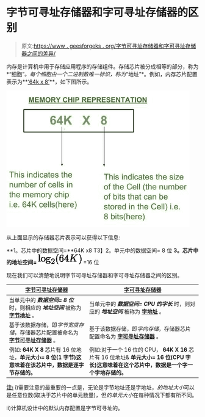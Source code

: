 # 字节可寻址存储器和字可寻址存储器的区别

> 原文:[https://www . geesforgeks . org/字节可寻址存储器和字可寻址存储器之间的差异/](https://www.geeksforgeeks.org/difference-between-byte-addressable-memory-and-word-addressable-memory/)

内存是计算机中用于存储应用程序的存储组件。存储芯片被分成相等的部分，称为*“细胞”*。每个细胞由一个二进制数唯一标识，称为*“地址”*。例如，内存芯片配置表示为**<u>‘64k x 8’</u>**，如下图所示。

![](img/d7a196e99f21bcee2cb35f4e5f36c6d7.png)

从上面显示的存储器芯片表示可以获得以下信息:

**1。芯片中的数据空间=**64K x8
T3】2。单元中的数据空间= 8 位
**3。芯片中的地址空间=** ![\log_{2} (64 K)](img/da1626dab551bd07a83c808322772d2b.png "Rendered by QuickLaTeX.com") =16 位

现在我们可以清楚地说明字节可寻址存储器和字可寻址存储器之间的区别。

| <u>字节可寻址存储器</u> | <u>字可寻址存储器</u> |
| --- | --- |
| 当单元中的 ***数据空间= 8 位*** 时，则相应的 ***地址空间*** 被称为 **<u>字节地址</u>** 。 | 当单元中的 ***数据空间= CPU 的字长*** 时，则对应的 ***地址空间*** 被称为 **<u>字地址</u>** 。 |
| 基于该数据存储，即*字节宽度存储*，存储器芯片配置被命名为 **<u>字节可寻址存储器</u>** 。 | 基于该数据存储，即*字向存储*，存储器芯片配置命名为 **<u>字可寻址存储器</u>** 。 |
| 例如: **64K X 8** 芯片有 16 位地址，**单元大小= 8 位(1 字节)**这意味着在该芯片中，数据是逐字节存储的**。** | 例如:对于一个 16 位的 CPU， **64K X 16** 芯片有 16 位地址& **单元大小= 16 位(CPU 字长)**这意味着在这个芯片中，数据是一个字一个字地存储的**。** |

<u>**注:**</u>
i)需要注意的最重要的一点是，无论是字节地址还是字地址，*的地址大小*可以是任意位数(取决于芯片中的单元数量)，但*的单元大小*在每种情况下都有所不同。

ii)计算机设计中的默认内存配置是字节可寻址的。